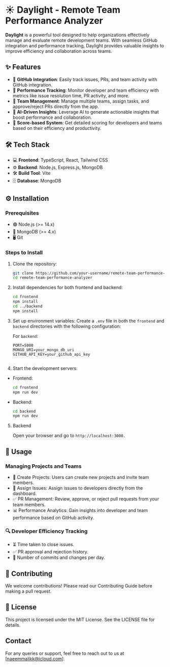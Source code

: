 # ☀️ Daylight - Remote Team Performance Analyzer

**Daylight** is a powerful tool designed to help organizations effectively manage and evaluate remote development teams. With seamless GitHub integration and performance tracking, Daylight provides valuable insights to improve efficiency and collaboration across teams. 

## ✨ Features

- 🔗 **GitHub Integration**: Easily track issues, PRs, and team activity with GitHub integration.
- 🚀 **Performance Tracking**: Monitor developer and team efficiency with metrics like issue resolution time, PR activity, and more.
- 👥 **Team Management**: Manage multiple teams, assign tasks, and approve/reject PRs directly from the app.
- 🤖 **AI-Driven Insights**: Leverage AI to generate actionable insights that boost performance and collaboration.
- 🎯 **Score-based System**: Get detailed scoring for developers and teams based on their efficiency and productivity.

## 🛠️ Tech Stack

- 💻 **Frontend**: TypeScript, React, Tailwind CSS
- ⚙️ **Backend**: Node.js, Express.js, MongoDB
- 🛠️ **Build Tool**: Vite
- 🗄️ **Database**: MongoDB

## ⚙️ Installation

### Prerequisites

- 🟢 Node.js (>= 14.x)
- 🍃 MongoDB (>= 4.x)
- 🖥️ Git

### Steps to Install

1. Clone the repository:
    ```bash
    git clone https://github.com/your-username/remote-team-performance-analyzer.git
    cd remote-team-performance-analyzer
    ```

2. Install dependencies for both frontend and backend:
    ```bash
    cd frontend
    npm install
    cd ../backend
    npm install
    ```

3. Set up environment variables:
   Create a `.env` file in both the `frontend` and `backend` directories with the following configuration:

   For `backend`:
   ```env
   PORT=5000
   MONGO_URI=your_mongo_db_uri
   GITHUB_API_KEY=your_github_api_key

   
4. Start the development servers:

 - Frontend:
     ```bash
     cd frontend
     npm run dev
- Backend:
    ```bash
    cd backend
    npm run dev
    ```

5. Backend

   Open your browser and go to ```http://localhost:3000.```

## 💼 Usage

### Managing Projects and Teams

- 🔧 Create Projects: Users can create new projects and invite team members.
- 📝 Assign Issues: Assign issues to developers directly from the dashboard.
- ✅ PR Management: Review, approve, or reject pull requests from your team members.
- 📊 Performance Analytics: Gain insights into developer and team performance based on GitHub activity.
  
### 🔍 Developer Efficiency Tracking

- ⏳ Time taken to close issues.
- ✅ PR approval and rejection history.
- 🔄 Number of commits and changes per day.
  
## 🤝 Contributing

We welcome contributions! Please read our Contributing Guide before making a pull request.

## 📜 License
This project is licensed under the MIT License. See the LICENSE file for details.

## Contact
For any queries or support, feel free to reach out to us at [naeemmalikk@icloud.com].
